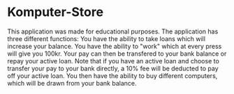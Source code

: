 # Komputer-Store
This application was made for educational purposes. 
The application has three different functions: 
You have the ability to take loans which will increase your balance.
You have the ability to "work" which at every press will give you 100kr. Your pay can then be transfered to your bank balance or repay your active loan. Note that if you have an active loan and choose to transfer your pay to your bank directly, a 10% fee will be deducted to pay off your active loan.
You then have the ability to buy different computers, which will be drawn from your bank balance.

